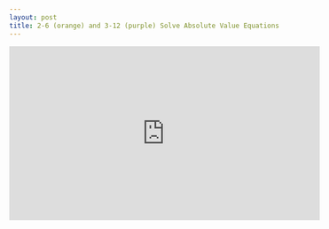 ```yaml
---
layout: post
title: 2-6 (orange) and 3-12 (purple) Solve Absolute Value Equations
---
```

<iframe width="560" height="315" src="https://www.youtube.com/embed/zoZQlRoUsxo" frameborder="0" allowfullscreen></iframe>

